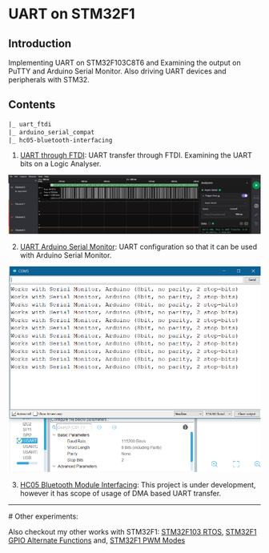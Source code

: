 # UART on STM32F1
## Introduction
Implementing UART on STM32F103C8T6 and Examining the output on PuTTY and Arduino Serial Monitor. Also driving UART devices and peripherals with STM32.

## Contents
```
|_ uart_ftdi
|_ arduino_serial_compat
|_ hc05-bluetooth-interfacing
```

1. [UART through FTDI](./uart_ftdi/):
UART transfer through FTDI. Examining the UART bits on a Logic Analyser.

![Demo](./uart_ftdi/Results/output.png)

2. [UART Arduino Serial Monitor](./arduino_serial_compat/): UART configuration so that it can be used with Arduino Serial Monitor.

![Demo](./arduino_serial_compat/Results/output.png)

3. [HC05 Bluetooth Module Interfacing](./hc05-bluetooth-interfacing/): This project is under development, however it has scope of usage of DMA based UART transfer.

<hr>
# Other experiments:

Also checkout my other works with STM32F1: [STM32F103 RTOS](https://github.com/anindyamitra15/stm32-rtos), [STM32F1 GPIO Alternate Functions](https://github.com/anindyamitra15/stm32-gpio-modes) and, [STM32F1 PWM Modes](https://github.com/anindyamitra15/stm32-pwm)
